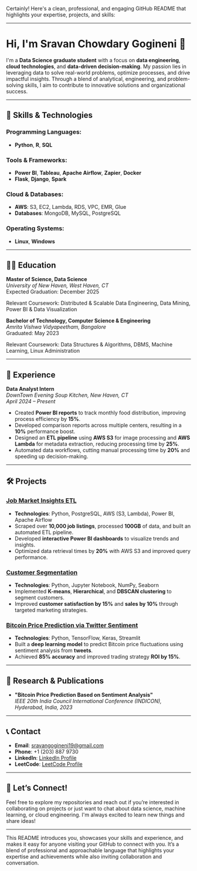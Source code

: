Certainly! Here's a clean, professional, and engaging GitHub README that highlights your expertise, projects, and skills:

---

# Hi, I'm Sravan Chowdary Gogineni 👋

I'm a **Data Science graduate student** with a focus on **data engineering**, **cloud technologies**, and **data-driven decision-making**. My passion lies in leveraging data to solve real-world problems, optimize processes, and drive impactful insights. Through a blend of analytical, engineering, and problem-solving skills, I aim to contribute to innovative solutions and organizational success.

---

## 🚀 **Skills & Technologies**

### Programming Languages:
- **Python**, **R**, **SQL**

### Tools & Frameworks:
- **Power BI**, **Tableau**, **Apache Airflow**, **Zapier**, **Docker**
- **Flask**, **Django**, **Spark**

### Cloud & Databases:
- **AWS**: S3, EC2, Lambda, RDS, VPC, EMR, Glue
- **Databases**: MongoDB, MySQL, PostgreSQL

### Operating Systems:
- **Linux**, **Windows**

---

## 🧑‍🎓 **Education**

**Master of Science, Data Science**  
*University of New Haven, West Haven, CT*  
Expected Graduation: December 2025

Relevant Coursework: Distributed & Scalable Data Engineering, Data Mining, Power BI & Data Visualization

**Bachelor of Technology, Computer Science & Engineering**  
*Amrita Vishwa Vidyapeetham, Bangalore*  
Graduated: May 2023

Relevant Coursework: Data Structures & Algorithms, DBMS, Machine Learning, Linux Administration

---

## 💼 **Experience**

**Data Analyst Intern**  
*DownTown Evening Soup Kitchen, New Haven, CT*  
*April 2024 – Present*

- Created **Power BI reports** to track monthly food distribution, improving process efficiency by **15%**.
- Developed comparison reports across multiple centers, resulting in a **10%** performance boost.
- Designed an **ETL pipeline** using **AWS S3** for image processing and **AWS Lambda** for metadata extraction, reducing processing time by **25%**.
- Automated data workflows, cutting manual processing time by **20%** and speeding up decision-making.

---

## 🛠️ **Projects**

### **[Job Market Insights ETL](#)**
- **Technologies**: Python, PostgreSQL, AWS (S3, Lambda), Power BI, Apache Airflow
- Scraped over **10,000 job listings**, processed **100GB** of data, and built an automated ETL pipeline.
- Developed **interactive Power BI dashboards** to visualize trends and insights.
- Optimized data retrieval times by **20%** with AWS S3 and improved query performance.

### **[Customer Segmentation](#)**
- **Technologies**: Python, Jupyter Notebook, NumPy, Seaborn
- Implemented **K-means**, **Hierarchical**, and **DBSCAN clustering** to segment customers.
- Improved **customer satisfaction by 15%** and **sales by 10%** through targeted marketing strategies.

### **[Bitcoin Price Prediction via Twitter Sentiment](#)**
- **Technologies**: Python, TensorFlow, Keras, Streamlit
- Built a **deep learning model** to predict Bitcoin price fluctuations using sentiment analysis from **tweets**.
- Achieved **85% accuracy** and improved trading strategy **ROI by 15%**.

---

## 📄 **Research & Publications**

- **"Bitcoin Price Prediction Based on Sentiment Analysis"**  
  *IEEE 20th India Council International Conference (INDICON), Hyderabad, India, 2023*

---

## 📞 **Contact**

- **Email**: [sravangogineni19@gmail.com](mailto:sravanchowdary.gogineni@gmail.com)
- **Phone**: +1 (203) 887 9730
- **LinkedIn**: [LinkedIn Profile](#)
- **LeetCode**: [LeetCode Profile](#)

---

## 🌱 **Let’s Connect!**

Feel free to explore my repositories and reach out if you’re interested in collaborating on projects or just want to chat about data science, machine learning, or cloud engineering. I'm always excited to learn new things and share ideas!

---

This README introduces you, showcases your skills and experience, and makes it easy for anyone visiting your GitHub to connect with you. It’s a blend of professional and approachable language that highlights your expertise and achievements while also inviting collaboration and conversation.
